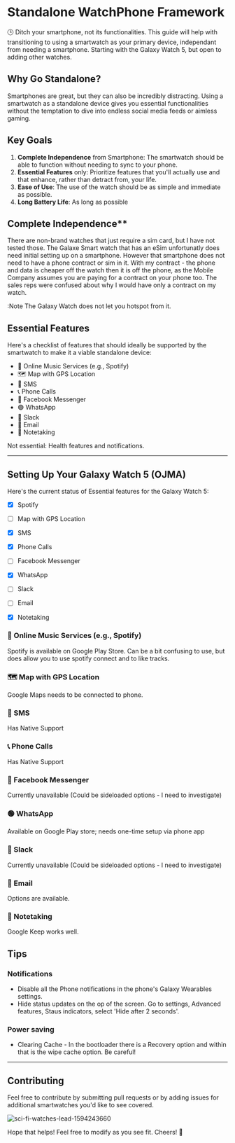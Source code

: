 # Standalone WatchPhone Framework

🕒 Ditch your smartphone, not its functionalities. 
This guide will help with transitioning to using a smartwatch as your primary device, independant from needing a smartphone. Starting with the Galaxy Watch 5, but open to adding other watches.


## Why Go Standalone?
Smartphones are great, but they can also be incredibly distracting. Using a smartwatch as a standalone device gives you essential functionalities without the temptation to dive into endless social media feeds or aimless gaming.


## Key Goals
1. **Complete Independence** from Smartphone: The smartwatch should be able to function without needing to sync to your phone.
2. **Essential Features** only: Prioritize features that you'll actually use and that enhance, rather than detract from, your life.
3. **Ease of Use**: The use of the watch should be as simple and immediate as possible.
4. **Long Battery Life**: As long as possible

## Complete Independence**
There are non-brand watches that just require a sim card, but I have not tested those. The Galaxe Smart watch that has an eSim unfortunatly does need initial setting up on a smartphone. However that smartphone does not need to have a phone contract or sim in it.  With my contract - the phone and data is cheaper off the watch then it is off the phone, as the Mobile Company assumes you are paying for a contract on your phone too. The sales reps were confused about why I would have only a contract on my watch.

:Note The Galaxy Watch does not let you hotspot from it.

## Essential Features
Here's a checklist of features that should ideally be supported by the smartwatch to make it a viable standalone device:

- 🎵 Online Music Services (e.g., Spotify)
- 🗺️ Map with GPS Location
- 📱 SMS
- 📞 Phone Calls
- 💬 Facebook Messenger
- 🟢 WhatsApp
- 💼 Slack
- 📧 Email
- 📒 Notetaking

Not essential: Health features and notifications.

---

## Setting Up Your Galaxy Watch 5 (OJMA)
Here's the current status of Essential features for the Galaxy Watch 5:

- [X] Spotify
- [ ] Map with GPS Location
- [X] SMS
- [X] Phone Calls
- [ ] Facebook Messenger
- [X] WhatsApp
- [ ] Slack
- [ ] Email
- [x] Notetaking


### 🎵 Online Music Services (e.g., Spotify)
Spotify is available on Google Play Store. Can be a bit confusing to use, but does allow you to use spotify connect and to like tracks.

### 🗺️ Map with GPS Location
Google Maps needs to be connected to phone.

### 📱 SMS
Has Native Support

### 📞 Phone Calls
Has Native Support

### 💬 Facebook Messenger
Currently unavailable (Could be sideloaded options - I need to investigate)

### 🟢 WhatsApp
Available on Google Play store; needs one-time setup via phone app

### 💼 Slack
Currently unavailable (Could be sideloaded options - I need to investigate)

### 📧 Email
Options are available. 

### 📒 Notetaking
Google Keep works well.

## Tips
### Notifications
- Disable all the Phone notifications in the phone's Galaxy Wearables settings.
- Hide status updates on the op of the screen. Go to settings, Advanced features, Staus indicators, select 'Hide after 2 seconds'.
### Power saving
- Clearing Cache - In the bootloader there is a Recovery option and within that is the wipe cache option. Be careful!

---

## Contributing
Feel free to contribute by submitting pull requests or by adding issues for additional smartwatches you'd like to see covered.

![sci-fi-watches-lead-1594243660](https://github.com/alanpt/WatchPhone/assets/9862287/9228ba83-3474-4e10-b1be-17b3df45b211)

Hope that helps! Feel free to modify as you see fit. Cheers! 🌿
